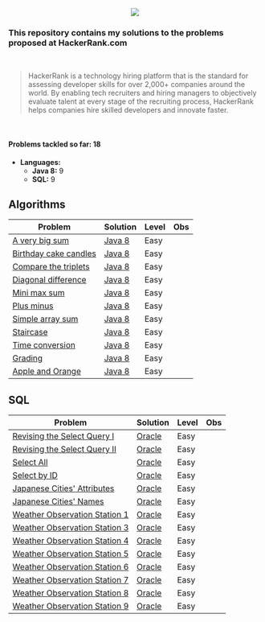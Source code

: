 <p align="center">
  <img src="https://www.hackerrank.com/wp-content/uploads/2018/08/hackerrank_logo.png">
</p>

### This repository contains my solutions to the problems proposed at HackerRank.com
<br>

> HackerRank is a technology hiring platform that is the standard for assessing developer skills for over 2,000+ companies around the world. By enabling tech recruiters and hiring managers to objectively evaluate talent at every stage of the recruiting process, HackerRank helps companies hire skilled developers and innovate faster.

<br>

#### Problems tackled so far: 18
- **Languages:**
  - **Java 8:** 9
  - **SQL:** 9



## Algorithms

| Problem  | Solution | Level | Obs
| ------------- | ------------- | ------------- | ------------- | 
| [A very big sum](https://www.hackerrank.com/challenges/a-very-big-sum/problem) | [Java 8](algorithms/java8/a-very-big-sum.java) | Easy |
| [Birthday cake candles](https://www.hackerrank.com/challenges/birthday-cake-candles/problem) | [Java 8](algorithms/java8/birthday-cake-candles.java) | Easy |
| [Compare the triplets](https://www.hackerrank.com/challenges/compare-the-triplets/problem) | [Java 8](algorithms/java8/compare-the-triplets.java) | Easy |
| [Diagonal difference](https://www.hackerrank.com/challenges/diagonal-difference/problem) | [Java 8](algorithms/java8/diagonal-difference.java) | Easy |
| [Mini max sum](https://www.hackerrank.com/challenges/mini-max-sum/problem) | [Java 8](algorithms/java8/mini-max-sum.java) | Easy |
| [Plus minus](https://www.hackerrank.com/challenges/plus-minus/problem) | [Java 8](algorithms/java8/plus-minus.java) | Easy |
| [Simple array sum](https://www.hackerrank.com/challenges/simple-array-sum/problem) | [Java 8](algorithms/java8/simple-array-sum.java) | Easy |
| [Staircase](https://www.hackerrank.com/challenges/staircase/problem) | [Java 8](algorithms/java8/staircase.java) | Easy |
| [Time conversion](https://www.hackerrank.com/challenges/time-conversion/problem) | [Java 8](algorithms/java8/time-conversion.java) | Easy
| [Grading](https://www.hackerrank.com/challenges/grading/problem) | [Java 8](algorithms/java8/grading.java) | Easy |
| [Apple and Orange](https://www.hackerrank.com/challenges/apple-and-orange/problem) | [Java 8](algorithms/java8/apple-and-orange) | Easy |




## SQL

| Problem  | Solution | Level | Obs
| ------------- | ------------- | ------------- | ------------- | 
| [Revising the Select Query I](https://www.hackerrank.com/challenges/revising-the-select-query/problem)  | [Oracle](sql/oracle/Revising-the-Select-Query-I)  | Easy |
| [Revising the Select Query II](https://www.hackerrank.com/challenges/revising-the-select-query-2/problem)  | [Oracle](sql/oracle/Revising-the-Select-Query-II)  | Easy |
| [Select All](https://www.hackerrank.com/challenges/select-all-sql/problem)  | [Oracle](sql/oracle/Select-All)  | Easy |
| [Select by ID](https://www.hackerrank.com/challenges/select-by-id/problem)  | [Oracle](sql/oracle/Select-by-ID)  | Easy |
| [Japanese Cities' Attributes](https://www.hackerrank.com/challenges/japanese-cities-attributes/problem)  | [Oracle](sql/oracle/japanese-cities-attributes)  | Easy |
| [Japanese Cities' Names](https://www.hackerrank.com/challenges/japanese-cities-name/problem)  | [Oracle](sql/oracle/japanese-cities-namess)  | Easy |
| [Weather Observation Station 1](https://www.hackerrank.com/challenges/weather-observation-station-1/problem)  | [Oracle](sql/oracle/weather-observation-station-1)  | Easy |
| [Weather Observation Station 3](https://www.hackerrank.com/challenges/weather-observation-station-3/problem)  | [Oracle](sql/oracle/weather-observation-station-3)  | Easy |
| [Weather Observation Station 4](https://www.hackerrank.com/challenges/weather-observation-station-4/problem)  | [Oracle](sql/oracle/weather-observation-station-4)  | Easy |
| [Weather Observation Station 5](https://www.hackerrank.com/challenges/weather-observation-station-5/problem)  | [Oracle](sql/oracle/weather-observation-station-5)  | Easy |
| [Weather Observation Station 6](https://www.hackerrank.com/challenges/weather-observation-station-6/problem)  | [Oracle](sql/oracle/weather-observation-station-6)  | Easy |
| [Weather Observation Station 7](https://www.hackerrank.com/challenges/weather-observation-station-7/problem)  | [Oracle](sql/oracle/weather-observation-station-7)  | Easy |
| [Weather Observation Station 8](https://www.hackerrank.com/challenges/weather-observation-station-8/problem)  | [Oracle](sql/oracle/weather-observation-station-8)  | Easy |
| [Weather Observation Station 9](https://www.hackerrank.com/challenges/weather-observation-station-9/problem)  | [Oracle](sql/oracle/weather-observation-station-9)  | Easy |











